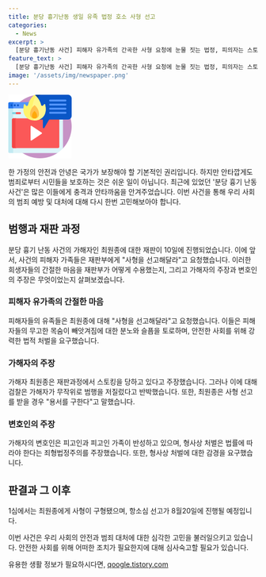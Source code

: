 ```yaml
---
title: 분당 흉기난동 생일 유족 법정 호소 사형 선고
categories:
  - News
excerpt: >
  [분당 흉기난동 사건] 피해자 유가족의 간곡한 사형 요청에 눈물 짓는 법정, 피의자는 스토킹 당해 범행 주장. 최원종(23) 14명 사상자 낸 흉기난동 1심 사형 선고되자 국정원, 신천지 감청 의심 주장 후 용서 구원. 8월20일 항소심 선고 예정. 지난해 8월3일 분당 AK플라자 앞 차량 돌진 후 흉기 휘둘러 14명 사상. 1심 무기징역 선고.
feature_text: >
  [분당 흉기난동 사건] 피해자 유가족의 간곡한 사형 요청에 눈물 짓는 법정, 피의자는 스토킹 당해 범행 주장. 최원종(23) 14명 사상자 낸 흉기난동 1심 사형 선고되자 국정원, 신천지 감청 의심 주장 후 용서 구원. 8월20일 항소심 선고 예정. 지난해 8월3일 분당 AK플라자 앞 차량 돌진 후 흉기 휘둘러 14명 사상. 1심 무기징역 선고.
image: '/assets/img/newspaper.png'
---
```


<p><img src="/assets/img/news.png" alt="rentncar 속보" /></p>

<p data-ke-size="size16">한 가정의 안전과 안녕은 국가가 보장해야 할 기본적인 권리입니다. 하지만 안타깝게도 범죄로부터 시민들을 보호하는 것은 쉬운 일이 아닙니다. 최근에 있었던 '분당 흉기 난동 사건'은 많은 이들에게 충격과 안타까움을 안겨주었습니다. 이번 사건을 통해 우리 사회의 범죄 예방 및 대처에 대해 다시 한번 고민해보아야 합니다.</p>

<h2 data-ke-size="size26">범행과 재판 과정</h2>

<p data-ke-size="size16">분당 흉기 난동 사건의 가해자인 최원종에 대한 재판이 10일에 진행되었습니다. 이에 앞서, 사건의 피해자 가족들은 재판부에게 "사형을 선고해달라"고 요청했습니다. 이러한 희생자들의 간절한 마음을 재판부가 어떻게 수용했는지, 그리고 가해자의 주장과 변호인의 주장은 무엇이었는지 살펴보겠습니다.</p>

<h3 data-ke-size="size24">피해자 유가족의 간절한 마음</h3>

<p data-ke-size="size16">피해자들의 유족들은 최원종에 대해 "사형을 선고해달라"고 요청했습니다. 이들은 피해자들의 무고한 목숨이 빼앗겨짐에 대한 분노와 슬픔을 토로하며, 안전한 사회를 위해 강력한 법적 처벌을 요구했습니다.</p>

<h3 data-ke-size="size24">가해자의 주장</h3>

<p data-ke-size="size16">가해자 최원종은 재판과정에서 스토킹을 당하고 있다고 주장했습니다. 그러나 이에 대해 검찰은 가해자가 무작위로 범행을 저질렀다고 반박했습니다. 또한, 최원종은 사형 선고를 받을 경우 "용서를 구한다"고 말했습니다.</p>

<h3 data-ke-size="size24">변호인의 주장</h3>

<p data-ke-size="size16">가해자의 변호인은 피고인과 피고인 가족이 반성하고 있으며, 형사상 처벌은 법률에 따라야 한다는 죄형법정주의를 주장했습니다. 또한, 형사상 처벌에 대한 감경을 요구했습니다.</p>

<h2 data-ke-size="size26">판결과 그 이후</h2>

<p data-ke-size="size16">1심에서는 최원종에게 사형이 구형됐으며, 항소심 선고가 8월20일에 진행될 예정입니다.</p>

<p data-ke-size="size16">이번 사건은 우리 사회의 안전과 범죄 대처에 대한 심각한 고민을 불러일으키고 있습니다. 안전한 사회를 위해 어떠한 조치가 필요한지에 대해 심사숙고할 필요가 있습니다.</p>
유용한 생활 정보가 필요하시다면, <a href="https://qoogle.tistory.com" rel="dofollow">qoogle.tistory.com</a>


